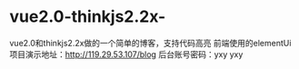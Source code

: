 # vue2.0-thinkjs2.2x-
vue2.0和thinkjs2.2x做的一个简单的博客，支持代码高亮
前端使用的elementUi
项目演示地址：<a href="http://119.29.53.107/blog" target="_blank">http://119.29.53.107/blog</a>
后台账号密码：yxy yxy
